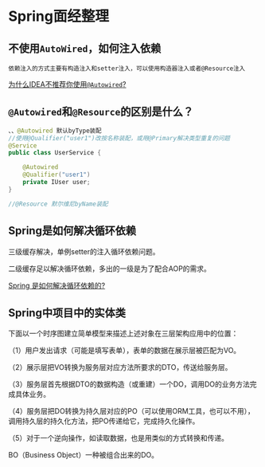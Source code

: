 # Spring面经整理



## 不使用`AutoWired`，如何注入依赖

```
依赖注入的方式主要有构造注入和setter注入，可以使用构造器注入或者@Resource注入
```

[为什么IDEA不推荐你使用`@Autowired`?](https://baijiahao.baidu.com/s?id=1715596620406357296&wfr=spider&for=pc)

## `@Autowired`和`@Resource`的区别是什么？

```java
、、@Autowired 默认byType装配
//使用@Qualifier("user1")改按名称装配，或用@Primary解决类型重复的问题
@Service
public class UserService {

    @Autowired
    @Qualifier("user1")
    private IUser user;
}

//@Resource 默尔维尼byName装配
```

## Spring是如何解决循环依赖

三级缓存解决，单例setter的注入循环依赖问题。

二级缓存足以解决循环依赖，多出的一级是为了配合AOP的需求。

[Spring 是如何解决循环依赖的?](https://bbs.huaweicloud.com/blogs/268055?utm_source=zhihu&utm_medium=bbs-ex&utm_campaign=other&utm_content=content)

## Spring中项目中的实体类

下面以一个时序图建立简单模型来描述上述对象在三层架构应用中的位置：

（1）用户发出请求（可能是填写表单），表单的数据在展示层被匹配为VO。

（2）展示层把VO转换为服务层对应方法所要求的DTO，传送给服务层。

（3）服务层首先根据DTO的数据构造（或重建）一个DO，调用DO的业务方法完成具体业务。

（4）服务层把DO转换为持久层对应的PO（可以使用ORM工具，也可以不用），调用持久层的持久化方法，把PO传递给它，完成持久化操作。

（5）对于一个逆向操作，如读取数据，也是用类似的方式转换和传递。

BO（Business Object）一种被组合出来的DO。